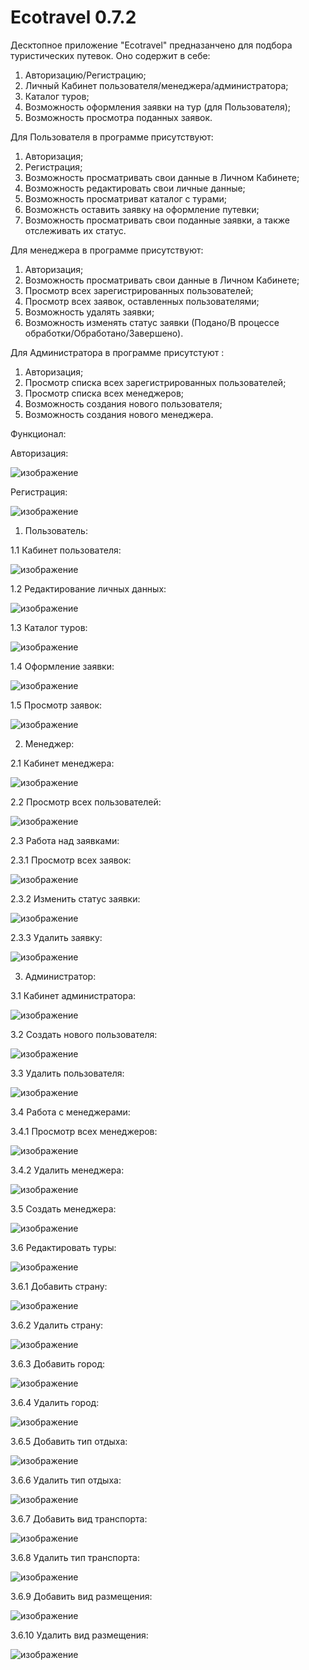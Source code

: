 # Ecotravel 0.7.2

Десктопное приложение "Ecotravel" предназанчено для подбора туристических путевок.
Оно содержит в себе:

1. Авторизацию/Регистрацию;
2. Личный Кабинет пользователя/менеджера/администратора;
3. Каталог туров;
4. Возможность оформления заявки на тур (для Пользователя);
5. Возможность просмотра поданных заявок.

Для Пользователя в программе присутствуют:

1. Авторизация;
2. Регистрация;
3. Возможность просматривать свои данные в Личном Кабинете;
4. Возможность редактировать свои личные данные;
5. Возможность просматриват каталог с турами;
6. Возможнсть оставить заявку на оформление путевки;
7. Возможность просматривать свои поданные заявки, а также отслеживать их статус.

Для менеджера в программе присутствуют:

1. Авторизация;
2. Возможность просматривать свои данные в Личном Кабинете;
3. Просмотр всех зарегистрированных пользователей;
4. Просмотр всех заявок, оставленных пользователями;
5. Возможность удалять заявки;
6. Возможность изменять статус заявки (Подано/В процессе обработки/Обработано/Завершено).

Для Администратора в программе присутстуют :

1. Авторизация;
2. Просмотр списка всех зарегистрированных пользователей;
3. Просмотр списка всех менеджеров;
4. Возможность создания нового пользователя;
5. Возможность создания нового менеджера.

Функционал:

Авторизация:

![изображение](https://user-images.githubusercontent.com/99510963/221898315-24562f72-6877-486f-8d9d-11170bdd0d52.png)

Регистрация:

![изображение](https://user-images.githubusercontent.com/99510963/221675273-ddbdd12c-a44e-4109-9bd0-b8bb8fda5dd8.png)

1. Пользователь:

1.1 Кабинет пользователя:

![изображение](https://user-images.githubusercontent.com/99510963/221676439-2cbe5b94-13d9-4936-9f27-27af43cb2ea4.png)

1.2 Редактирование личных данных:

![изображение](https://user-images.githubusercontent.com/99510963/222500236-a0bafd7f-7c4c-4583-8f79-b82fca7b4bd5.png)

1.3 Каталог туров:

![изображение](https://user-images.githubusercontent.com/99510963/221676749-dc890025-0b0d-460a-a842-e8078c754eb8.png)

1.4 Оформление заявки:

![изображение](https://user-images.githubusercontent.com/99510963/221677076-95358440-530f-4a08-ae40-71dae0dedb03.png)

1.5 Просмотр заявок:

![изображение](https://user-images.githubusercontent.com/99510963/221677148-637b6f60-9f40-47ca-b88d-5deb83db4ac1.png)



2. Менеджер:

2.1 Кабинет менеджера:

![изображение](https://user-images.githubusercontent.com/99510963/221898960-d6685d3d-b08b-4ed5-9038-aa0ce7263499.png)

2.2 Просмотр всех пользователей:

![изображение](https://user-images.githubusercontent.com/99510963/221679660-255a44bf-36d7-49fd-aa7e-967c486adece.png)

2.3 Работа над заявками:

2.3.1 Просмотр всех заявок:

![изображение](https://user-images.githubusercontent.com/99510963/221899613-5c50ec08-5118-4a60-9668-ae484433f1a7.png)

2.3.2 Изменить статус заявки:

![изображение](https://user-images.githubusercontent.com/99510963/221679929-9effbd8d-3a7e-420a-a30e-1c4ac68fb42d.png)

2.3.3 Удалить заявку:

![изображение](https://user-images.githubusercontent.com/99510963/221680033-f8b29673-d727-4b6e-ab1c-b3ef8f56e313.png)



3. Администратор:

3.1 Кабинет администратора:

![изображение](https://user-images.githubusercontent.com/99510963/221899175-e8547544-275e-4220-a49b-4547ccb9d176.png)

3.2 Создать нового пользователя:

![изображение](https://user-images.githubusercontent.com/99510963/221680340-ea1c07a9-2aa3-427e-9e47-dc199b46184c.png)

3.3 Удалить пользователя:

![изображение](https://user-images.githubusercontent.com/99510963/221680416-082d9fcb-3869-4310-9884-81538b97e5e2.png)

3.4 Работа с менеджерами:

3.4.1 Просмотр всех менеджеров:

![изображение](https://user-images.githubusercontent.com/99510963/221899327-87da5717-fa39-42be-9740-f41981301eff.png)

3.4.2 Удалить менеджера:

![изображение](https://user-images.githubusercontent.com/99510963/221680660-36cfa03a-c5b0-41cf-9bfe-9d899454b916.png)

3.5 Создать менеджера:

![изображение](https://user-images.githubusercontent.com/99510963/221680732-b5e88f4c-9be3-4dfa-9e31-bd10fa928606.png)

3.6 Редактировать туры:

![изображение](https://user-images.githubusercontent.com/99510963/221680811-6f99c4ce-bdd2-401c-8875-9d39199ed6e5.png)

3.6.1 Добавить страну:

![изображение](https://user-images.githubusercontent.com/99510963/221680894-215a28b4-6ab0-43e2-a71c-708f0b83a772.png)

3.6.2 Удалить страну:

![изображение](https://user-images.githubusercontent.com/99510963/222500984-0887a217-46ab-45c8-ba9b-fec305006956.png)

3.6.3 Добавить город:

![изображение](https://user-images.githubusercontent.com/99510963/221681006-38e761d5-65f1-4f46-b14f-47c0016d3436.png)

3.6.4 Удалить город:

![изображение](https://user-images.githubusercontent.com/99510963/222501041-069b67cc-21f8-4e2a-adbf-7deaf9a301b5.png)

3.6.5 Добавить тип отдыха:

![изображение](https://user-images.githubusercontent.com/99510963/221681124-6bed6e13-fa9d-4c39-a3fc-414af2484676.png)

3.6.6 Удалить тип отдыха:

![изображение](https://user-images.githubusercontent.com/99510963/222501082-13ff3233-3662-4017-826a-dd8e982c9e2a.png)

3.6.7 Добавить вид транспорта:

![изображение](https://user-images.githubusercontent.com/99510963/221681345-282d96f9-276d-4aaf-b071-62281b7a8070.png)

3.6.8 Удалить тип транспорта:

![изображение](https://user-images.githubusercontent.com/99510963/222501129-a375b3e6-2d87-416b-abeb-84b89a023728.png)

3.6.9 Добавить вид размещения:

![изображение](https://user-images.githubusercontent.com/99510963/221681427-46a1a441-7e1a-4ab4-9c01-e6443c15321d.png)

3.6.10 Удалить вид размещения:

![изображение](https://user-images.githubusercontent.com/99510963/222501168-c8cf0136-b647-47fa-9864-355016a17bf7.png)
